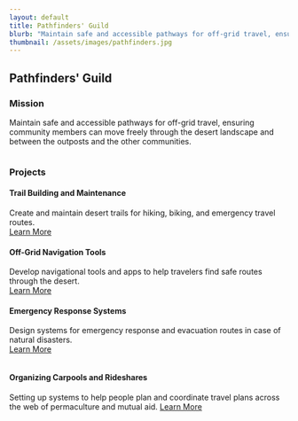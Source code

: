 ```yaml
---
layout: default
title: Pathfinders' Guild
blurb: "Maintain safe and accessible pathways for off-grid travel, ensuring community members can move freely through the desert landscape and between the outposts and the other communities."
thumbnail: /assets/images/pathfinders.jpg
---
```


## Pathfinders' Guild

### Mission
Maintain safe and accessible pathways for off-grid travel, ensuring community members can move freely through the desert landscape and between the outposts and the other communities.

<img href="/assets/images/pathfinders.jpg" class="photo">

### Projects

#### Trail Building and Maintenance
Create and maintain desert trails for hiking, biking, and emergency travel routes.  
[Learn More](https://highdesertinstitute.org/guilds/pathfinders/trail-building)

#### Off-Grid Navigation Tools
Develop navigational tools and apps to help travelers find safe routes through the desert.  
[Learn More](https://highdesertinstitute.org/guilds/pathfinders/navigation-tools)

#### Emergency Response Systems
Design systems for emergency response and evacuation routes in case of natural disasters.  
[Learn More](https://highdesertinstitute.org/guilds/pathfinders/emergency-response)

<img href="/assets/images/pathfinders-rideshares.jpg" class="photo">

#### Organizing Carpools and Rideshares
Setting up systems to help people plan and coordinate travel plans across the web of permaculture and mutual aid.
[Learn More](https://highdesertinstitute.org/guilds/pathfinders/carpools-rideshares)
